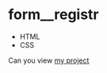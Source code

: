 # form__registr
- HTML
- CSS

Can you view [my project](https://panchenkonaz.github.io/form__registr/)


